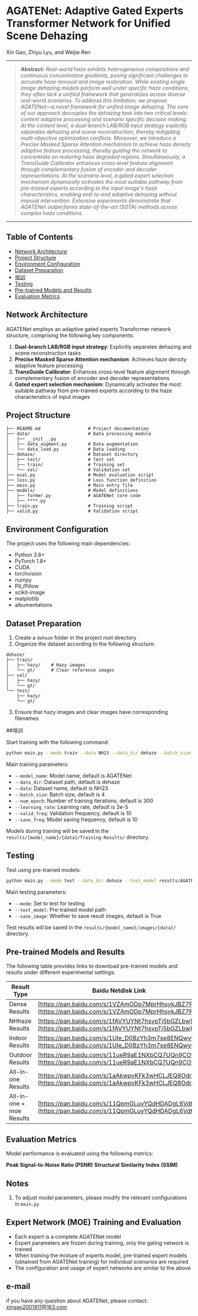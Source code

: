 # AGATENet: Adaptive Gated Experts Transformer Network for Unified Scene Dehazing

Xin Gao, Zhiyu Lyu, and Weijie Ren

---

> **Abstract:** *Real-world haze exhibits heterogeneous compositions and continuous concentration gradients, posing significant challenges to accurate haze removal and image restoration. While existing single image dehazing models perform well under specific haze conditions, they often lack a unified framework that generalizes across diverse real-world scenarios.
To address this limitation, we propose AGATENet—a novel framework for unified image dehazing.
The core of our approach decouples the dehazing task into two critical levels: content adaptive processing and scenario specific decision making.
At the content level, a dual-branch LAB/RGB input strategy explicitly separates dehazing and scene reconstruction, thereby mitigating multi-objective optimization conflicts.
Moreover, we introduce a Precise Masked Sparse Attention mechanism to achieve haze density adaptive feature processing, thereby guiding the network to concentrate on restoring haze degraded regions.
Simultaneously, a TransGuide Calibrator enhances cross-level feature alignment through complementary fusion of encoder and decoder representations.
At the scenario level, a gated expert selection mechanism dynamically activates the most suitable pathway from pre-trained experts according to the input image's haze characteristics, enabling end-to-end adaptive dehazing without manual intervention.
Extensive experiments demonstrate that AGATENet outperforms state-of-the-art (SOTA) methods across complex haze conditions.*
---

## Table of Contents

- [Network Architecture](#network-architecture)
- [Project Structure](#project-structure)
- [Environment Configuration](#environment-configuration)
- [Dataset Preparation](#dataset-preparation)
- [培训](#training)
- [Testing](#testing)
- [Pre-trained Models and Results](#pre-trained-models-and-results)
- [Evaluation Metrics](#evaluation-metrics)

## Network Architecture

AGATENet employs an adaptive gated experts Transformer network structure, comprising the following key components:

1. **Dual-branch LAB/RGB input strategy**: Explicitly separates dehazing and scene reconstruction tasks
2. **Precise Masked Sparse Attention mechanism**: Achieves haze density adaptive feature processing
3. **TransGuide Calibrator**: Enhances cross-level feature alignment through complementary fusion of encoder and decoder representations
4. **Gated expert selection mechanism**: Dynamically activates the most suitable pathway from pre-trained experts according to the haze characteristics of input images

## Project Structure

```
├── README.md                  # Project documentation
├── data/                      # Data processing module
│   ├── __init__.py
│   ├── data_augment.py        # Data augmentation
│   └── data_load.py           # Data loading
├── dehaze/                    # Dataset directory
│   ├── test/                  # Test set
│   ├── train/                 # Training set
│   └── val/                   # Validation set
├── eval.py                    # Model evaluation script
├── loss.py                    # Loss function definition
├── main.py                    # Main entry file
├── models/                    # Model definitions
│   ├── former.py              # AGATENet core code
│   ├── ****.py  
├── train.py                   # Training script
├── valid.py                   # Validation script

```

## Environment Configuration

The project uses the following main dependencies:

- Python 3.8+
- PyTorch 1.8+
- CUDA 
- torchvision
- numpy
- PIL/Pillow
- scikit-image
- matplotlib
- albumentations

## Dataset Preparation

1. Create a `dehaze` folder in the project root directory
2. Organize the dataset according to the following structure:

```
dehaze/
├── train/
│   ├── hazy/    # Hazy images
│   └── gt/      # Clear reference images
├── val/
│   ├── hazy/
│   └── gt/
└── test/
    ├── hazy/
    └── gt/
```

3. Ensure that hazy images and clear images have corresponding filenames

##培训

Start training with the following command:

```bash
python main.py --mode train --data NH23 --data_dir dehaze --batch_size 4 --num_epoch 3000
```

Main training parameters:

- `--model_name`: Model name, default is AGATENet
- `--data_dir`: Dataset path, default is dehaze
- `--data`: Dataset name, default is NH23
- `--batch_size`: Batch size, default is 4
- `--num_epoch`: Number of training iterations, default is 300
- `--learning_rate`: Learning rate, default is 2e-5
- `--valid_freq`: Validation frequency, default is 10
- `--save_freq`: Model saving frequency, default is 10

Models during training will be saved in the `results/{model_name}/{data}/Training-Results/` directory.

## Testing

Test using pre-trained models:

```bash
python main.py --mode test --data_dir dehaze --test_model results/AGATENet/Training-Results/Best.pkl --save_image True
```

Main testing parameters:

- `--mode`: Set to test for testing
- `--test_model`: Pre-trained model path
- `--save_image`: Whether to save result images, default is True

Test results will be saved in the `results/{model_name}/images/{data}/` directory.

## Pre-trained Models and Results

The following table provides links to download pre-trained models and results under different experimental settings:

| Result Type | Baidu Netdisk Link | Extraction Code |
|------------|-------------------|----------------|
| Dense Results | [https://pan.baidu.com/s/1VZAmODp7MprHhsykJBZ7FQ](https://pan.baidu.com/s/1VZAmODp7MprHhsykJBZ7FQ) | w6c8 |
| NHhaze Results | [https://pan.baidu.com/s/1fAVYUYNt7hsvpTj5bGZLbw](https://pan.baidu.com/s/1fAVYUYNt7hsvpTj5bGZLbw) | 6x3i |
| Indoor Results | [https://pan.baidu.com/s/1UIe_D0BzYh3m7se8ENQwyw](https://pan.baidu.com/s/1UIe_D0BzYh3m7se8ENQwyw) | 925h |
| Outdoor Results | [https://pan.baidu.com/s/11ueR9aE1NXbCQ7UQn9COfw](https://pan.baidu.com/s/11ueR9aE1NXbCQ7UQn9COfw) | 86ev |
| All-in-one Results | [https://pan.baidu.com/s/1aAkwpvKFk3wHCLJEQ8OdrA](https://pan.baidu.com/s/1aAkwpvKFk3wHCLJEQ8OdrA) | s5s2 |
| All-in-one + moe Results | [https://pan.baidu.com/s/11QpmGLuyYQdHDADgL6VdtQ](https://pan.baidu.com/s/11QpmGLuyYQdHDADgL6VdtQ) | eit5 |

## Evaluation Metrics

Model performance is evaluated using the following metrics:

**Peak Signal-to-Noise Ratio (PSNR)**
**Structural Similarity Index (SSIM)**

## Notes
1. To adjust model parameters, please modify the relevant configurations in `main.py`

## Expert Network (MOE) Training and Evaluation
- Each expert is a complete AGATENet model
- Expert parameters are frozen during training, only the gating network is trained
- When training the mixture of experts model, pre-trained expert models (obtained from AGATENet training) for individual scenarios are required
- The configuration and usage of expert networks are similar to the above

## e-mail
if you have any question about  AGATENet, please contact: xingao2001911@163.com

